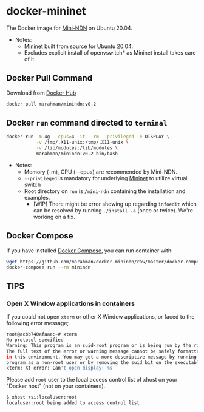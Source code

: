 # docker-mininet

The Docker image for [Mini-NDN](http://minindn.memphis.edu/index.html) on Ubuntu 20.04.

* Notes:
  * [Mininet](http://mininet.org/) built from source for Ubuntu 20.04.
  * Excludes explicit install of openvswitch* as Mininet install takes care of it.

## Docker Pull Command

Download from [Docker Hub](https://hub.docker.com/)

```bash
docker pull marahman/minindn:v0.2
```

## Docker `run` command directed to `terminal`

```bash
docker run -m 4g --cpus=4 -it --rm --privileged -e DISPLAY \
           -v /tmp/.X11-unix:/tmp/.X11-unix \
           -v /lib/modules:/lib/modules \
           marahman/minindn:v0.2 bin/bash
```

* Notes:
  * Memory (-m), CPU (--cpus) are recommended by Mini-NDN.
  * `--privileged` is mandatory for underlying [Mininet](http://mininet.org/) to utilize virtual switch
  * Root directory on `run` is `/mini-ndn` containing the installation and examples.
    * [WIP] There might be error showing up regarding `infoedit` which can be resolved by running `./install -a` (once or twice). We're working on a fix.

## Docker Compose

If you have installed [Docker Compose](https://docs.docker.com/compose/),
you can run container with:

```bash
wget https://github.com/marahman/docker-minindn/raw/master/docker-compose.yml
docker-compose run --rm minindn
```

## TIPS

### Open X Window applications in containers

If you could not open `xterm` or other X Window applications, or faced to the
following error message;

```bash
root@acbb740afaae:~# xterm
No protocol specified
Warning: This program is an suid-root program or is being run by the root user.
The full text of the error or warning message cannot be safely formatted
in this environment. You may get a more descriptive message by running the
program as a non-root user or by removing the suid bit on the executable.
xterm: Xt error: Can't open display: %s
```

Please add `root` user to the local access control list of xhost on your
"Docker host" (not on your containers).

```bash
$ xhost +si:localuser:root
localuser:root being added to access control list
```
